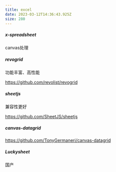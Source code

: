 ```yaml
---
title: excel
date: 2023-03-12T14:36:43.925Z
size: 280
---
```

##### x-spreadsheet

canvas处理

##### revogrid

功能丰富、高性能

https://github.com/revolist/revogrid

##### sheetjs

兼容性更好

https://github.com/SheetJS/sheetjs

##### canvas-datagrid

https://github.com/TonyGermaneri/canvas-datagrid

##### Luckysheet

国产
